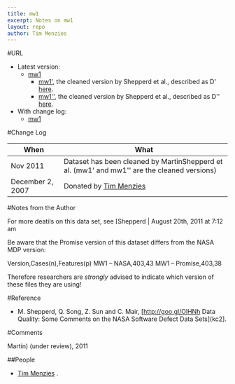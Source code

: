```yaml
---
title: mw1
excerpt: Notes on mw1
layout: repo
author: Tim Menzies
---
```



#URL

  * Latest version: 
    * [mw1](https://terapromise.csc.ncsu.edu:8443/svn/repo/defect/mccabehalsted/mw/mw1/mw1.arff)
      * [mw1'](https://terapromise.csc.ncsu.edu:8443/svn/repo/defect/mccabehalsted/mw/mw1/d), the cleaned version by Shepperd et al., described as D' [here](http://nasa-softwaredefectdatasets.wikispaces.com/home).
      * [mw1''](https://terapromise.csc.ncsu.edu:8443/svn/repo/defect/mccabehalsted/mw/mw1/dd), the cleaned version by Shepperd et al., described as D'' [here](http://nasa-softwaredefectdatasets.wikispaces.com/home).
  * With change log:
    * [mw1](https://terapromise.csc.ncsu.edu:8443/svn/repo/defect/mccabehalsted/mw/mw1/)

#Change Log

When | What
---- | ----
Nov 2011 | Dataset has been cleaned by MartinShepperd et al. (mw1' and mw1'' are the cleaned versions)
December 2, 2007 | Donated by [Tim Menzies](/repo/people)

#Notes from the Author

For more deatils on this data set, see [Shepperd | August 20th, 2011 at 7:12 am

Be aware that the Promise version of this dataset differs from the NASA MDP version:

Version,Cases(n),Features(p)
MW1 – NASA,403,43
MW1 – Promise,403,38

Therefore researchers are *strongly* advised to indicate which version of these files they are using!

#Reference
  * M. Shepperd, Q. Song, Z. Sun and C. Mair, [http://goo.gl/OlHNh Data Quality: Some Comments on the NASA Software Defect Data Sets](kc2].

#Comments

Martin) (under review), 2011

##People 
 * [Tim Menzies](/repo/people)
.